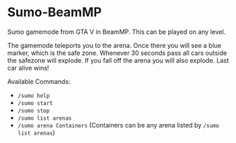 # Sumo-BeamMP
Sumo gamemode from GTA V in BeamMP. This can be played on any level.

 The gamemode teleports you to the arena. Once there you will see a blue marker, which is the safe zone. Whenever 30 seconds pass all cars outside the safezone will explode. If you fall off the arena you will also explode. Last car alive wins!

Available Commands:
  - `/sumo help`
  - `/sumo start`
  - `/sumo stop`
  - `/sumo list arenas`
  - `/sumo arena Containers` (Containers can be any arena listed by `/sumo list arenas`)
